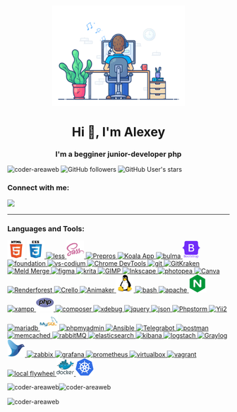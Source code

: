 <div align="center" width="50">

<img src="https://github.com/coder-areaweb/coder-areaweb/blob/main/dev-working.gif?raw=true" href="https://github.com/coder-areaweb" alt="Hack the planet"  width="60%"/><br> 

<h1 align="center">Hi 👋, I'm Alexey</h1>
<h3 align="center">I'm a begginer junior-developer php</h3>
<p align="left"> <img src="https://komarev.com/ghpvc/?username=coder-areaweb&label=Profile%20views&color=0e75b6&style=flat" alt="coder-areaweb" /> 
<img alt="GitHub followers" src="https://img.shields.io/github/followers/coder-areaweb&color=0e75b6&style=flat"/>
<img alt="GitHub User's stars" src="https://img.shields.io/github/stars/coder-areaweb&color=0e75b6&style=flat"/>
</p>






<h3 align="left">Connect with me:</h3>
<p align="left">
<img src="https://img.shields.io/badge/-gmail-c14438?style=flat&logo=Gmail&logoColor=white&" "link=mailto:worldareacoder@gmail.com" />
</p>
</div>
<hr></hr>
<h3 align="left">Languages and Tools:</h3>
<p align="left"> 
<a href="https://www.w3.org/html/" target="_blank" rel="noreferrer"> <img src="https://raw.githubusercontent.com/devicons/devicon/master/icons/html5/html5-original-wordmark.svg" alt="html5" width="40" height="40"/> </a> 
<a href="https://www.w3schools.com/css/" target="_blank" rel="noreferrer"> <img src="https://raw.githubusercontent.com/devicons/devicon/master/icons/css3/css3-original-wordmark.svg" alt="css3" width="40" height="40"/> </a>
<a href="https://lesscss.org/" target="_blank" rel="noreferrer"> <img src="https://www.svgrepo.com/show/373733/less.svg" alt="less" width="40" height="40"/> </a>
<a href="https://sass-lang.com/" target="_blank" rel="noreferrer"> <img src="https://raw.githubusercontent.com/devicons/devicon/master/icons/sass/sass-original.svg" alt="sass" width="40" height="40"/> </a> 
<a href="https://prepros.io/" target="_blank" rel="noreferrer"> <img src="https://www.nesabamedia.com/wp-content/uploads/2021/06/Prepros-Logo-1.png" alt="Prepros" width="40" height="40"/> </a>
<a href="http://koala-app.com/" target="_blank" rel="noreferrer"> <img src="https://www.svgrepo.com/show/406027/koala.svg" alt="Koala App" width="40" height="40"/> </a>
<a href="https://bulma.io/" target="_blank" rel="noreferrer"> <img src="https://raw.githubusercontent.com/gilbarbara/logos/804dc257b59e144eaca5bc6ffd16949752c6f789/logos/bulma.svg" alt="bulma" width="40" height="40"/> </a> 
<a href="https://getbootstrap.com/" target="_blank" rel="noreferrer"> <img src="https://raw.githubusercontent.com/devicons/devicon/master/icons/bootstrap/bootstrap-plain-wordmark.svg" alt="bootstrap" width="40" height="40"/> </a> 
<a href="https://get.foundation/index.html/" target="_blank" rel="noreferrer"> <img src="https://www.svgrepo.com/show/353761/foundation.svg" alt="foundation" width="40" height="40"/> </a> 
<a href="https://vscodium.com/" target="_blank" rel="noreferrer"> <img src="https://www.svgrepo.com/show/452129/vs-code.svg" alt="vs-codium" width="40" height="40"/> </a>
<a href="https://vscodium.com/" target="_blank" rel="noreferrer"> <img src="https://www.svgrepo.com/show/378785/chrome-dev.svg" alt="Chrome DevTools" width="40" height="40"/> </a>
<a href="https://git-scm.com/" target="_blank" rel="noreferrer"> <img src="https://www.vectorlogo.zone/logos/git-scm/git-scm-icon.svg" alt="git" width="40" height="40"/> </a> 
<a href="https://www.gitkraken.com/" target="_blank" rel="noreferrer"> <img src="https://www.svgrepo.com/show/353784/gitkraken.svg" alt="GitKraken" width="40" height="40"/> </a> 
<a href="https://meldmerge.org/" target="_blank" rel="noreferrer"> <img src="https://upload.wikimedia.org/wikipedia/commons/thumb/e/ea/Meld_Logo.svg/2048px-Meld_Logo.svg.png" alt="Meld Merge" width="40" height="40"/> </a> 
<a href="https://www.figma.com/" target="_blank" rel="noreferrer"> <img src="https://www.vectorlogo.zone/logos/figma/figma-icon.svg" alt="figma" width="40" height="40"/> </a>
<a href="https://krita.org/en/" target="_blank" rel="noreferrer"> <img src="https://www.svgrepo.com/show/341976/krita.svg" alt="krita" width="40" height="40"/> </a> 
<a href="https://www.gimp.org/" target="_blank" rel="noreferrer"> <img src="https://www.svgrepo.com/show/366177/gimp.svg" alt="GIMP" width="40" height="40"/> </a> 
<a href="https://inkscape.org/ru/" target="_blank" rel="noreferrer"> <img src="https://www.svgrepo.com/show/341929/inkscape.svg" alt="Inkscape" width="40" height="40"/> </a> 
<a href="https://www.photopea.com/" target="_blank" rel="noreferrer"> <img src="https://upload.wikimedia.org/wikipedia/commons/thumb/e/e6/Photopea_logo.svg/1200px-Photopea_logo.svg.png" alt="photopea" width="40" height="40"/> </a>
<a href="https://www.canva.com/ru_ru/" target="_blank" rel="noreferrer"> <img src="https://uxwing.com/wp-content/themes/uxwing/download/brands-and-social-media/canva-icon.png" alt="Canva" width="40" height="40"/> </a>
<a href="https://www.renderforest.com/#Videos" target="_blank" rel="noreferrer"> <img src="https://seekvectorlogo.com/wp-content/uploads/2019/11/renderforest-vector-logo-small.png" alt="Renderforest" width="40" height="40"/> </a>
<a href="https://create.vista.com/" target="_blank" rel="noreferrer"> <img src="https://www.leptidigital.fr/logiciels/wp-content/uploads/2023/04/logo-crello-1.jpg" alt="Crello" width="40" height="40"/> </a>
<a href="https://www.animaker.ru/" target="_blank" rel="noreferrer"> <img src="https://www.pikpng.com/pngl/b/450-4505290_animaker-animaker-logo-clipart.png" alt="Animaker" width="40" height="40"/> </a>
<a href="https://www.linux.org/" target="_blank" rel="noreferrer"> <img src="https://raw.githubusercontent.com/devicons/devicon/master/icons/linux/linux-original.svg" alt="linux" width="40" height="40"/> </a>
<a href="https://www.gnu.org/software/bash/" target="_blank" rel="noreferrer"> <img src="https://www.vectorlogo.zone/logos/gnu_bash/gnu_bash-icon.svg" alt="bash" width="40" height="40"/> </a>  
<a href="https://httpd.apache.org/" target="_blank" rel="noreferrer"> <img src="https://www.svgrepo.com/show/353400/apache.svg" alt="apache" width="40" height="40"/> </a>
<a href="https://www.nginx.com/" target="_blank" rel="noreferrer"> <img src="https://raw.githubusercontent.com/devicons/devicon/master/icons/nginx/nginx-original.svg" alt="nginx" width="40" height="40"/> </a>
<a href="https://www.apachefriends.org/ru/index.html/" target="_blank" rel="noreferrer"> <img src="https://www.svgrepo.com/show/354575/xampp.svg" alt="xampp" width="40" height="40"/> </a>
<a href="https://www.php.net/" target="_blank" rel="noreferrer"> <img src="https://raw.githubusercontent.com/devicons/devicon/master/icons/php/php-original.svg" alt="php" width="40" height="40"/> </a> 
<a href="https://getcomposer.org/" target="_blank" rel="noreferrer"> <img src="https://www.svgrepo.com/show/373521/composer.svg" alt="composer" width="40" height="40"/> </a>
<a href="https://xdebug.org/" target="_blank" rel="noreferrer"> <img src="https://upload.wikimedia.org/wikipedia/commons/thumb/c/c3/Xdebug_Logo.svg/351px-Xdebug_Logo.svg.png" alt="xdebug" width="40" height="40"/> </a>
<a href="https://jquery.com/" target="_blank" rel="noreferrer"> <img src="https://www.svgrepo.com/show/452242/jquery.svg" alt="jquery" width="40" height="40"/> </a>
<a href="https://www.json.org/json-en.html/" target="_blank" rel="noreferrer"> <img src="https://www.svgrepo.com/show/353943/json.svg" alt="json" width="40" height="40"/> </a>
<a href="https://www.jetbrains.com/ru-ru/phpstorm/" target="_blank" rel="noreferrer"> <img src="https://www.svgrepo.com/show/452239/jb-phpstorm.svg" alt="Phpstorm" width="40" height="40"/> </a>
<a href="https://www.yiiframework.com/" target="_blank" rel="noreferrer"> <img src="https://www.svgrepo.com/show/354591/yii.svg" alt="Yii2" width="40" height="40"/> </a>
<a href="https://mariadb.org/" target="_blank" rel="noreferrer"> <img src="https://www.vectorlogo.zone/logos/mariadb/mariadb-icon.svg" alt="mariadb" width="40" height="40"/> </a> 
<a href="https://www.mysql.com/" target="_blank" rel="noreferrer"> <img src="https://raw.githubusercontent.com/devicons/devicon/master/icons/mysql/mysql-original-wordmark.svg" alt="mysql" width="40" height="40"/> </a> 
<a href="https://www.phpmyadmin.net/" target="_blank" rel="noreferrer"> <img src="https://www.svgrepo.com/show/473751/phpmyadmin.svg" alt="phpmyadmin" width="40" height="40"/> </a>
<a href="https://www.ansible.com/" target="_blank" rel="noreferrer"> <img src="https://www.svgrepo.com/show/353399/ansible.svg" alt="Ansible" width="40" height="40"/> </a>
<a href="https://core.telegram.org/bots/api/" target="_blank" rel="noreferrer"> <img src="https://botcreators.ru/blog/wp-content/uploads/2019/09/botfather_past25.ru_-optimized.png" alt="Telegrabot" width="40" height="40"/> </a>
<a href="https://postman.com/" target="_blank" rel="noreferrer"> <img src="https://www.vectorlogo.zone/logos/getpostman/getpostman-icon.svg" alt="postman" width="40" height="40"/> </a> 
<a href="https://memcached.org/" target="_blank" rel="noreferrer"> <img src="https://www.svgrepo.com/show/354056/memcached.svg" alt="memcached" width="40" height="40"/> </a> 
<a href="https://www.rabbitmq.com" target="_blank" rel="noreferrer"> <img src="https://www.vectorlogo.zone/logos/rabbitmq/rabbitmq-icon.svg" alt="rabbitMQ" width="40" height="40"/> </a> 
<a href="https://www.elastic.co" target="_blank" rel="noreferrer"> <img src="https://www.vectorlogo.zone/logos/elastic/elastic-icon.svg" alt="elasticsearch" width="40" height="40"/> </a> 
<a href="https://www.elastic.co/kibana" target="_blank" rel="noreferrer"> <img src="https://www.vectorlogo.zone/logos/elasticco_kibana/elasticco_kibana-icon.svg" alt="kibana" width="40" height="40"/> </a>  
<a href="https://www.elastic.co/logstash" target="_blank" rel="noreferrer"> <img src="https://www.svgrepo.com/show/354010/logstash.svg" alt="logstach" width="40" height="40"/> </a> 
<a href="https://graylog.org/" target="_blank" rel="noreferrer"> <img src="https://www.svgrepo.com/show/330585/graylog.svg" alt="Graylog" width="40" height="40"/> </a>
<a href="https://www.fluentd.org/" target="_blank" rel="noreferrer"> <img src="https://raw.githubusercontent.com/cncf/artwork/9870640f123303a355611065195c43ac3f27aa19/projects/fluentd/icon/color/fluentd-icon-color.svg" alt="fluentd" width="40" height="40"/> </a>
<a href="https://www.zabbix.com/ru" target="_blank" rel="noreferrer"> <img src="https://assets.zabbix.com/img/logo/zabbix_logo_identity.svg" alt="zabbix" width="40" height="40"/> </a>
<a href="https://grafana.com/" target="_blank" rel="noreferrer"> <img src="https://www.vectorlogo.zone/logos/grafana/grafana-icon.svg" alt="grafana" width="40" height="40"/> </a> 
<a href="https://prometheus.io/" target="_blank" rel="noreferrer"> <img src="https://www.svgrepo.com/show/354219/prometheus.svg" alt="prometheus" width="40" height="40"/> </a> 
<a href="https://www.virtualbox.org/" target="_blank" rel="noreferrer"> <img src="https://icons.veryicon.com/png/System/Flatwoken/Apps%20virtualbox%20B.png" alt="virtualbox" width="40" height="40"/> </a> 
<a href="https://www.vagrantup.com/" target="_blank" rel="noreferrer"> <img src="https://www.vectorlogo.zone/logos/vagrantup/vagrantup-icon.svg" alt="vagrant" width="40" height="40"/> </a>
<a href="https://localwp.com/" target="_blank" rel="noreferrer"> <img src="https://2fasvg.github.io/assets/img/logo/localwp.com/localwp.com.svg" alt="local flywheel" width="40" height="40"/> </a>
<a href="https://www.docker.com/" target="_blank" rel="noreferrer"> <img src="https://raw.githubusercontent.com/devicons/devicon/master/icons/docker/docker-original-wordmark.svg" alt="docker" width="40" height="40"/> </a> 
<a href="https://kubernetes.io/" target="_blank" rel="noreferrer"> <img src="https://raw.githubusercontent.com/github/explore/01ea2a586e5da744792d0ccfce2f68b861f29301/topics/kubernetes/kubernetes.png" alt="kubernetes" width="40" height="40"/> </a> </p>

<p><img align="left" src="https://github-readme-stats.vercel.app/api/top-langs?username=coder-areaweb&show_icons=true&theme=chartreuse-dark&locale=en&layout=compact" alt="coder-areaweb" /></p>

<p>&nbsp;<img align="left" src="https://github-readme-stats.vercel.app/api/pin/?username=coder-areaweb&repo=coder-areaweb&theme=chartreuse-dark&locale=en" alt="coder-areaweb" /></p>

<p><img align="center" src="https://github-readme-streak-stats.herokuapp.com/?user=coder-areaweb" alt="coder-areaweb" /></p>

